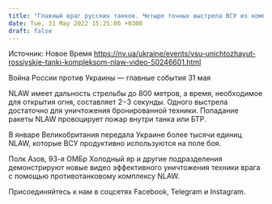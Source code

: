 ```yaml
---
title: "Главный враг русских танков. Четыре точных выстрела ВСУ из комплекса NLAW — видео"
date: Tue, 31 May 2022 15:25:00 +0300
draft: false
---
```

Источник: Новое Время https://nv.ua/ukraine/events/vsu-unichtozhayut-rossiyskie-tanki-kompleksom-nlaw-video-50246601.html


Война России против Украины — главные события 31 мая

NLAW имеет дальность стрельбы до 800 метров, а время, необходимое для открытия огня, составляет 2−3 секунды. Одного выстрела достаточно для уничтожения бронированной техники. Попадание ракеты NLAW провоцирует пожар внутри танка или БТР.

В январе Великобритания передала Украине более тысячи единиц NLAW, которые ВСУ продуктивно используются на поле боя.

Полк Азов, 93-я ОМБр Холодный яр и другие подразделения демонстрируют новые видео эффективного уничтожения техники врага с помощью противотанковому комплексу NLAW.

Присоединяйтесь к нам в соцсетях Facebook, Telegram и Instagram.
